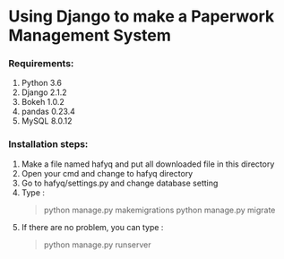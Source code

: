 # Using Django to make a Paperwork Management System

### Requirements:
1. Python 3.6
2. Django 2.1.2
3. Bokeh 1.0.2
4. pandas 0.23.4
5. MySQL 8.0.12

### Installation steps:
1. Make a file named hafyq and put all downloaded file in this directory
2. Open your cmd and change to hafyq directory
3. Go to hafyq/settings.py and change database setting
4. Type :
   >python manage.py makemigrations
   >python manage.py migrate
5. If there are no problem, you can type :
   >python manage.py runserver
